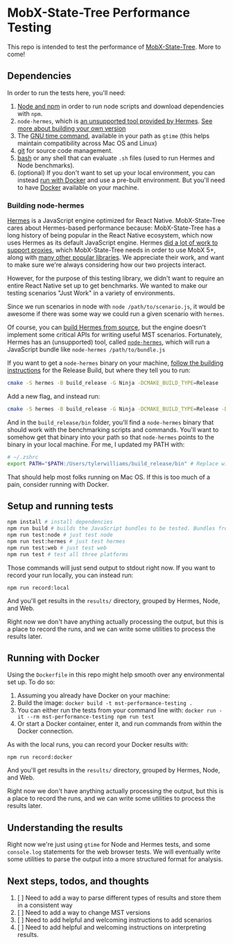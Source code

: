 # MobX-State-Tree Performance Testing

This repo is intended to test the performance of [MobX-State-Tree](https://github.com/mobxjs/mobx-state-tree). More to come!

## Dependencies

In order to run the tests here, you'll need:

1. [Node and npm](https://docs.npmjs.com/downloading-and-installing-node-js-and-npm) in order to run node scripts and download dependencies with `npm`.
2. `node-hermes`, which is [an unsupported tool provided by Hermes](https://github.com/tmikov/hermes/tree/fb7a2486787a2659f194936573c9a2cd1370541b/tools/node-hermes). [See more about building your own version](#building-node-hermes)
3. The [GNU time command](https://www.gnu.org/software/time/), available in your path as `gtime` (this helps maintain compatibility across Mac OS and Linux)
4. [git](https://git-scm.com/) for source code management.
5. [bash](https://www.gnu.org/software/bash/) or any shell that can evaluate `.sh` files (used to run Hermes and Node benchmarks).
6. (optional) If you don't want to set up your local environment, you can instead [run with Docker](#running-with-docker) and use a pre-built environment. But you'll need to have [Docker](https://www.docker.com/) available on your machine.

### Building node-hermes

[Hermes](https://hermesengine.dev/) is a JavaScript engine optimized for React Native. MobX-State-Tree cares about Hermes-based performance because: MobX-State-Tree has a long history of being popular in the React Native ecosystem, which now uses Hermes as its default JavaScript engine. Hermes [did a lot of work to support proxies](https://reactnative.dev/blog/2021/03/12/version-0.64#hermes-with-proxy-support), which MobX-State-Tree needs in order to use MobX 5+, along with [many other popular libraries](https://github.com/facebook/hermes/issues/33). We appreciate their work, and want to make sure we're always considering how our two projects interact.

However, for the purpose of this testing library, we didn't want to require an entire React Native set up to get benchmarks. We wanted to make our testing scenarios "Just Work" in a variety of environments.

Since we run scenarios in node with `node /path/to/scenario.js`, it would be awesome if there was some way we could run a given scenario with `hermes`.

Of course, you can [build Hermes from source](https://hermesengine.dev/docs/building-and-running#building-on-linux-and-macos), but the engine doesn't implement some critical APIs for writing useful MST scenarios. Fortunately, Hermes has an (unsupported) tool, called [`node-hermes`](https://github.com/tmikov/hermes/tree/fb7a2486787a2659f194936573c9a2cd1370541b/tools/node-hermes), which will run a JavaScript bundle like `node-hermes /path/to/bundle.js`

If you want to get a `node-hermes` binary on your machine, [follow the building instructions](https://hermesengine.dev/docs/building-and-running#building-on-linux-and-macos) for the Release Build, but where they tell you to run:

```sh
cmake -S hermes -B build_release -G Ninja -DCMAKE_BUILD_TYPE=Release
```

Add a new flag, and instead run:

```sh
cmake -S hermes -B build_release -G Ninja -DCMAKE_BUILD_TYPE=Release -DHERMES_BUILD_NODE_HERMES=ON
```

And in the `build_release/bin` folder, you'll find a `node-hermes` binary that should work with the benchmarking scripts and commands. You'll want to somehow get that binary into your path so that `node-hermes` points to the binary in your local machine. For me, I updated my PATH with:

```sh
# ~/.zshrc
export PATH="$PATH:/Users/tylerwilliams/build_release/bin" # Replace with the path to your local build here
```

That should help most folks running on Mac OS. If this is too much of a pain, consider running with Docker.

## Setup and running tests

```sh
npm install # install dependencies
npm run build # builds the JavaScript bundles to be tested. Bundles from ./scenarios -> build/(node | web)
npm run test:node # just test node
npm run test:hermes # just test hermes
npm run test:web # just test web
npm run test # test all three platforms
```

Those commands will just send output to stdout right now. If you want to record your run locally, you can instead run:

```
npm run record:local
```

And you'll get results in the `results/` directory, grouped by Hermes, Node, and Web.

Right now we don't have anything actually processing the output, but this is a place to record the runs, and we can write some utilities to process the results later.

## Running with Docker

Using the `Dockerfile` in this repo might help smooth over any environmental set up. To do so:

1. Assuming you already have Docker on your machine:
2. Build the image: `docker build -t mst-performance-testing .`
3. You can either run the tests from your command line with: `docker run -it --rm mst-performance-testing npm run test`
4. Or start a Docker container, enter it, and run commands from within the Docker connection.

As with the local runs, you can record your Docker results with:

```
npm run record:docker
```

And you'll get results in the `results/` directory, grouped by Hermes, Node, and Web.

Right now we don't have anything actually processing the output, but this is a place to record the runs, and we can write some utilities to process the results later.

## Understanding the results

Right now we're just using `gtime` for Node and Hermes tests, and some `console.log` statements for the web browser tests. We will eventually write some utilities to parse the output into a more structured format for analysis.

## Next steps, todos, and thoughts

1. [ ] Need to add a way to parse different types of results and store them in a consistent way
1. [ ] Need to add a way to change MST versions
1. [ ] Need to add helpful and welcoming instructions to add scenarios
1. [ ] Need to add helpful and welcoming instructions on interpreting results.

